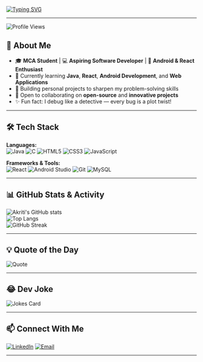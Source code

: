 <!-- Typing effect header -->
[![Typing SVG](https://readme-typing-svg.herokuapp.com?font=Fira+Code&weight=600&size=25&pause=1000&color=FF79C6&center=true&vCenter=true&width=800&lines=Hi+there!+I'm+Akriti+Rai+%F0%9F%91%8B;MCA+Student;Aspiring+Software+Developer;Android+%26+Java+Enthusiast;React+Learner;Lifelong+Learner)](https://git.io/typing-svg)

---

![Profile Views](https://komarev.com/ghpvc/?username=akriti1402&label=Profile%20Views&color=ff69b4&style=for-the-badge)

## 🚀 About Me
- 🎓 **MCA Student** | 💻 **Aspiring Software Developer** | 📱 **Android & React Enthusiast**
- 🌱 Currently learning **Java**, **React**, **Android Development**, and **Web Applications**
- 🔭 Building personal projects to sharpen my problem-solving skills
- 🤝 Open to collaborating on **open-source** and **innovative projects**
- ✨ Fun fact: I debug like a detective — every bug is a plot twist!

---

## 🛠 Tech Stack
**Languages:**  
![Java](https://img.shields.io/badge/Java-ED8B00?style=for-the-badge&logo=openjdk&logoColor=white)
![C](https://img.shields.io/badge/C-00599C?style=for-the-badge&logo=c&logoColor=white)
![HTML5](https://img.shields.io/badge/HTML5-E34F26?style=for-the-badge&logo=html5&logoColor=white)
![CSS3](https://img.shields.io/badge/CSS3-1572B6?style=for-the-badge&logo=css3&logoColor=white)
![JavaScript](https://img.shields.io/badge/JavaScript-F7DF1E?style=for-the-badge&logo=javascript&logoColor=black)

**Frameworks & Tools:**  
![React](https://img.shields.io/badge/React-20232A?style=for-the-badge&logo=react&logoColor=61DAFB)
![Android Studio](https://img.shields.io/badge/Android%20Studio-3DDC84?style=for-the-badge&logo=android-studio&logoColor=white)
![Git](https://img.shields.io/badge/Git-F05032?style=for-the-badge&logo=git&logoColor=white)
![MySQL](https://img.shields.io/badge/MySQL-005C84?style=for-the-badge&logo=mysql&logoColor=white)

---

## 📊 GitHub Stats & Activity
![Akriti's GitHub stats](https://github-readme-stats.vercel.app/api?username=akriti1402&show_icons=true&theme=tokyonight)  
![Top Langs](https://github-readme-stats.vercel.app/api/top-langs/?username=akriti1402&layout=compact&theme=tokyonight)  
![GitHub Streak](https://streak-stats.demolab.com/?user=akriti1402&theme=tokyonight&hide_border=true)

---

## 💡 Quote of the Day
![Quote](https://quotes-github-readme.vercel.app/api?type=horizontal&theme=tokyonight)

---

## 😂 Dev Joke
![Jokes Card](https://readme-jokes.vercel.app/api?theme=tokyonight)

---

## 📫 Connect With Me
[![LinkedIn](https://img.shields.io/badge/LinkedIn-0A66C2?style=for-the-badge&logo=linkedin&logoColor=white)](https://www.linkedin.com/in/akriti1402?utm_source=share&utm_campaign=share_via&utm_content=profile&utm_medium=android_app)
[![Email](https://img.shields.io/badge/Email-D14836?style=for-the-badge&logo=gmail&logoColor=white)](mailto:akriti9140@gmail.com)

---
